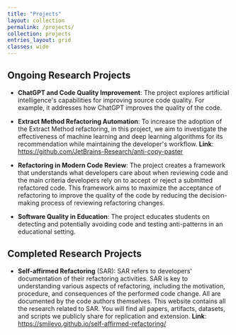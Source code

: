 ```yaml
---
title: "Projects"
layout: collection
permalink: /projects/
collection: projects
entries_layout: grid
classes: wide
---
```


## Ongoing Research Projects

- **ChatGPT and Code Quality Improvement**: The project explores artificial intelligence's capabilities for improving source code quality. For example, it addresses how 
ChatGPT improves the quality of the code. 

- **Extract Method Refactoring Automation**:  To increase the adoption of the Extract Method refactoring, in this
project, we aim to investigate the effectiveness of machine learning and deep
learning algorithms for its recommendation while maintaining the developer's workflow. **Link**: <a> https://github.com/JetBrains-Research/anti-copy-paster</a>


- **Refactoring in Modern Code Review**: The project creates a framework that understands what developers care about when reviewing code and the main criteria developers rely on to accept or reject a submitted refactored code. This framework aims to maximize the acceptance of refactoring to improve the quality of the code by reducing the decision-making process of reviewing refactoring changes.

- **Software Quality in Education**: The project educates students on detecting and potentially avoiding code and testing anti-patterns in an educational setting.

## Completed Research Projects

- **Self-affirmed Refactoring** (SAR): SAR refers to developers' documentation of their refactoring activities. SAR is key to understanding various aspects of refactoring, including the motivation, procedure, and consequences of the performed code change. All are documented by the code authors themselves. This website contains all the research related to SAR. You will find all papers, artifacts, datasets, and scripts we publicly share for replication and extension. **Link**: <a> https://smilevo.github.io/self-affirmed-refactoring/</a>
